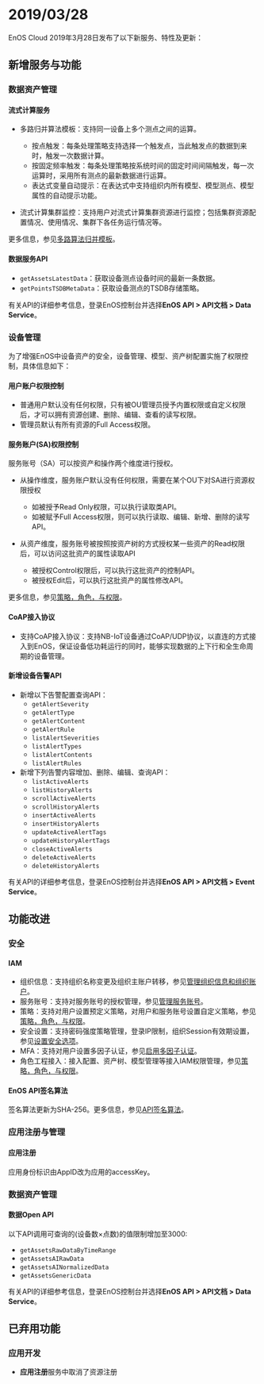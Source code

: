# 2019/03/28

EnOS Cloud 2019年3月28日发布了以下新服务、特性及更新：

## 新增服务与功能

### 数据资产管理

#### 流式计算服务

- 多路归并算法模板：支持同一设备上多个测点之间的运算。
  - 按点触发：每条处理策略支持选择一个触发点，当此触发点的数据到来时，触发一次数据计算。
  - 按固定频率触发：每条处理策略按系统时间的固定时间间隔触发，每一次运算时，采用所有测点的最新数据进行运算。
  - 表达式变量自动提示：在表达式中支持组织内所有模型、模型测点、模型属性的自动提示功能。

- 流式计算集群监控：支持用户对流式计算集群资源进行监控；包括集群资源配置情况、使用情况、集群下各任务运行情况等。

更多信息，参见[多路算法归并模板](/docs/data-asset/zh_CN/latest/learn/multi_point_overview.html)。

#### 数据服务API

- `getAssetsLatestData`：获取设备测点设备时间的最新一条数据。
- `getPointsTSDBMetaData`：获取设备测点的TSDB存储策略。

有关API的详细参考信息，登录EnOS控制台并选择**EnOS API > API文档 > Data Service**。

### 设备管理

为了增强EnOS中设备资产的安全，设备管理、模型、资产树配置实施了权限控制，具体信息如下：

#### 用户账户权限控制

- 普通用户默认没有任何权限，只有被OU管理员授予内置权限或自定义权限后，才可以拥有资源创建、删除、编辑、查看的读写权限。
- 管理员默认有所有资源的Full Access权限。

#### 服务账户(SA)权限控制

服务账号（SA）可以按资产和操作两个维度进行授权。

- 从操作维度，服务账户默认没有任何权限，需要在某个OU下对SA进行资源权限授权
  - 如被授予Read Only权限，可以执行读取类API。
  - 如被赋予Full Access权限，则可以执行读取、编辑、新增、删除的读写API。

- 从资产维度，服务账号被按照按资产树的方式授权某一些资产的Read权限后，可以访问这批资产的属性读取API
  - 被授权Control权限后，可以执行这批资产的控制API。
  - 被授权Edit后，可以执行这批资产的属性修改API。

更多信息，参见[策略，角色，与权限](/docs/iam/en/latest/access_policy.html)。

#### CoAP接入协议

- 支持CoAP接入协议：支持NB-IoT设备通过CoAP/UDP协议，以直连的方式接入到EnOS，保证设备低功耗运行的同时，能够实现数据的上下行和全生命周期的设备管理。

#### 新增设备告警API

- 新增以下告警配置查询API：
  - `getAlertSeverity`
  - `getAlertType`
  - `getAlertContent`
  - `getAlertRule`
  - `listAlertSeverities`
  - `listAlertTypes`
  - `listAlertContents`
  - `listAlertRules`
- 新增下列告警内容增加、删除、编辑、查询API：
  - `listActiveAlerts`
  - `listHistoryAlerts`
  - `scrollActiveAlerts`
  - `scrollHistoryAlerts`
  - `insertActiveAlerts`
  - `insertHistoryAlerts`
  - `updateActiveAlertTags`
  - `updateHistoryAlertTags`
  - `closeActiveAlerts`
  - `deleteActiveAlerts`
  - `deleteHistoryAlerts`
  
有关API的详细参考信息，登录EnOS控制台并选择**EnOS API > API文档 > Event Service**。

## 功能改进
  
### 安全
  
#### IAM
  
- 组织信息：支持组织名称变更及组织主账户转移，参见[管理组织信息和组织账户](/docs/iam/zh_CN/latest/system/managing_organization.html)。
- 服务账号：支持对服务账号的授权管理，参见[管理服务账号](/docs/iam/zh_CN/latest/howto/service_account/managing_service_account.html)。
- 策略：支持对用户设置预定义策略，对用户和服务账号设置自定义策略，参见[策略，角色，与权限](/docs/iam/zh_CN/latest/access_policy.html)。
- 安全设置：支持密码强度策略管理，登录IP限制，组织Session有效期设置，参见[设置安全选项](https://www.envisioniot.com/docs/iam/zh_CN/latest/howto/user/managing_security_settings.html)。
- MFA：支持对用户设置多因子认证，参见[启用多因子认证](/docs/iam/zh_CN/latest/howto/user/enabling_multi_factor_auth.html)。
- 角色工程接入：接入配置、资产树、模型管理等接入IAM权限管理，参见[策略，角色，与权限](/docs/iam/zh_CN/latest/access_policy.html)。


#### EnOS API签名算法

签名算法更新为SHA-256。更多信息，参见[API签名算法](/docs/app-development/en/latest/generating_signature.html)。

### 应用注册与管理

#### 应用注册

应用身份标识由AppID改为应用的accessKey。


### 数据资产管理

#### 数据Open API

以下API调用可查询的(设备数×点数)的值限制增加至3000:
   
- `getAssetsRawDataByTimeRange`
- `getAssetsAIRawData`
- `getAssetsAINormalizedData`
- `getAssetsGenericData`

有关API的详细参考信息，登录EnOS控制台并选择**EnOS API > API文档 > Data Service**。

## 已弃用功能

### 应用开发

- **应用注册**服务中取消了资源注册

